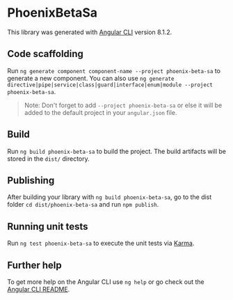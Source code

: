 # PhoenixBetaSa

This library was generated with [Angular CLI](https://github.com/angular/angular-cli) version 8.1.2.

## Code scaffolding

Run `ng generate component component-name --project phoenix-beta-sa` to generate a new component. You can also use `ng generate directive|pipe|service|class|guard|interface|enum|module --project phoenix-beta-sa`.
> Note: Don't forget to add `--project phoenix-beta-sa` or else it will be added to the default project in your `angular.json` file. 

## Build

Run `ng build phoenix-beta-sa` to build the project. The build artifacts will be stored in the `dist/` directory.

## Publishing

After building your library with `ng build phoenix-beta-sa`, go to the dist folder `cd dist/phoenix-beta-sa` and run `npm publish`.

## Running unit tests

Run `ng test phoenix-beta-sa` to execute the unit tests via [Karma](https://karma-runner.github.io).

## Further help

To get more help on the Angular CLI use `ng help` or go check out the [Angular CLI README](https://github.com/angular/angular-cli/blob/master/README.md).
